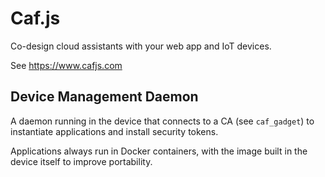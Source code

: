 # Caf.js

Co-design cloud assistants with your web app and IoT devices.

See https://www.cafjs.com

## Device Management Daemon

A daemon running in the device that connects to a CA (see `caf_gadget`) to instantiate applications and install security tokens.

Applications always run in Docker containers, with the image built in the device itself to improve portability.
